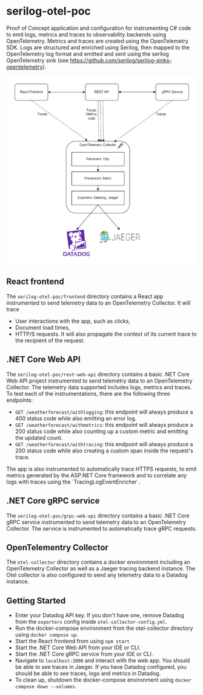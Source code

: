 # serilog-otel-poc
Proof of Concept application and configuration for instrumenting C# code to emit logs, metrics and traces to observability backends using OpenTelemetry. Metrics and traces are created using the OpenTelemetry SDK. Logs are structured and enriched using Serilog, then mapped to the OpenTelemetry log format and emitted and sent using the serilog OpenTelemetry sink (see https://github.com/serilog/serilog-sinks-opentelemetry).

![Demo architecture](./Otel_Demo_App_Architecture.png)

## React frontend
The `serilog-otel-poc/frontend` directory contains a React app instrumented to send telemetry data to an OpenTelemetry Collector. It will trace
- User interactions with the app, such as clicks,
- Document load times,
- HTTP/S requests. It will also propagate the context of its current trace to the recipient of the request.

## .NET Core Web API
The `serilog-otel-poc/rest-web-api` directory contains a basic .NET Core Web API project instrumented to send telemetry data to an OpenTelemetry Collector. The telemetry data supported includes logs, metrics and traces. To test each of the instrumentations, there are the following three endpoints:
- `GET /weatherforecast/withlogging`: this endpoint will always produce a 400 status code while also emitting an error log.
- `GET /weatherforecast/withmetrics`: this endpoint will always produce a 200 status code while also counting up a custom metric and emitting the updated count.
- `GET /weatherforecast/withtracing`: this endpoint will always produce a 200 status code while also creating a custom span inside the request's trace.

The app is also instrumented to automatically trace HTTPS requests, to emit metrics generated by the ASP.NET Core framework and to correlate any logs with traces using the ´TracingLogEventEnricher´.

## .NET Core gRPC service
The `serilog-otel-poc/grpc-web-api` directory contains a basic .NET Core gRPC service instrumented to send telemetry data to an OpenTelemetry Collector. The service is instrumented to automatically trace gRPC requests.

## OpenTelementry Collector
The `otel-collector` directory contains a docker environment including an OpenTelemetry Collector as well as a Jaeger tracing backend instance. The Otel collector is also configured to send any telemetry data to a Datadog instance.

## Getting Started
- Enter your Datadog API key. If you don't have one, remove Datadog from the `exporters` config inside `otel-collector-config.yml`.
- Run the docker-compose environment from the otel-collector directory using `docker compose up`.
- Start the React frontend from using `npm start`
- Start the .NET Core Web API from your IDE or CLI.
- Start the .NET Core gRPC service from your IDE or CLI.
- Navigate to `localhost:3000` and interact with the web app. You should be able to see traces in Jaeger. If you have Datadog configured, you should be able to see traces, logs and metrics in Datadog.
- To clean up, shutdown the docker-compose environment using `docker compose down --volumes`.
